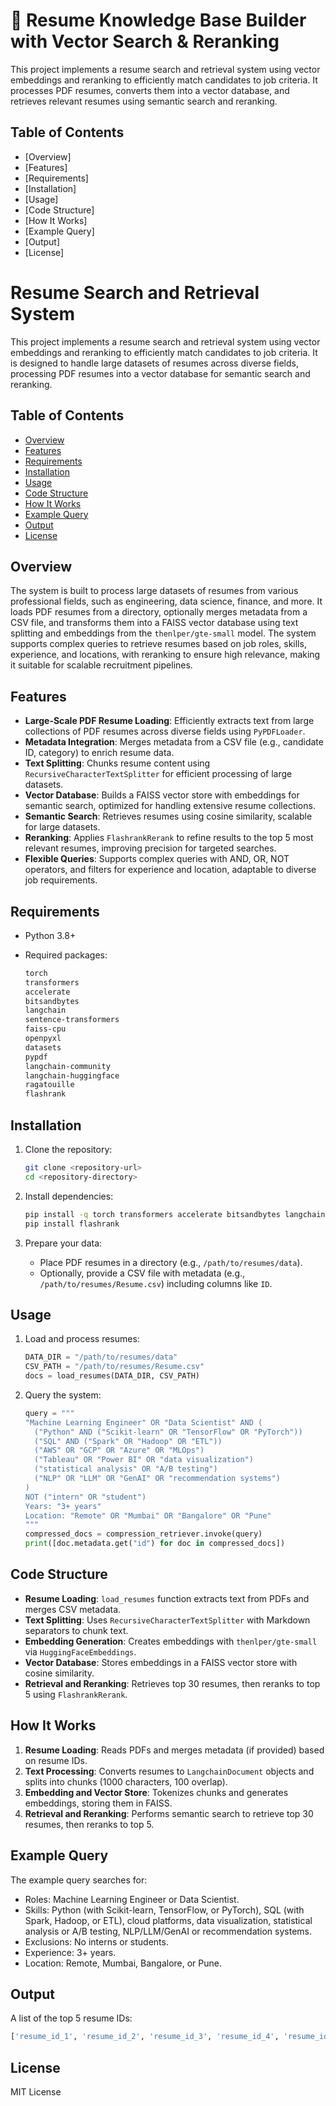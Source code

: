 # 🧠 Resume Knowledge Base Builder with Vector Search & Reranking

This project implements a resume search and retrieval system using vector embeddings and reranking to efficiently match candidates to job criteria. It processes PDF resumes, converts them into a vector database, and retrieves relevant resumes using semantic search and reranking.

## Table of Contents

-   [Overview]
-   [Features]
-   [Requirements]
-   [Installation]
-   [Usage]
-   [Code Structure]
-   [How It Works]
-   [Example Query]
-   [Output]
-   [License]

# Resume Search and Retrieval System

This project implements a resume search and retrieval system using vector embeddings and reranking to efficiently match candidates to job criteria. It is designed to handle large datasets of resumes across diverse fields, processing PDF resumes into a vector database for semantic search and reranking.

## Table of Contents
- [Overview](#overview)
- [Features](#features)
- [Requirements](#requirements)
- [Installation](#installation)
- [Usage](#usage)
- [Code Structure](#code-structure)
- [How It Works](#how-it-works)
- [Example Query](#example-query)
- [Output](#output)
- [License](#license)

## Overview
The system is built to process large datasets of resumes from various professional fields, such as engineering, data science, finance, and more. It loads PDF resumes from a directory, optionally merges metadata from a CSV file, and transforms them into a FAISS vector database using text splitting and embeddings from the `thenlper/gte-small` model. The system supports complex queries to retrieve resumes based on job roles, skills, experience, and locations, with reranking to ensure high relevance, making it suitable for scalable recruitment pipelines.

## Features
- **Large-Scale PDF Resume Loading**: Efficiently extracts text from large collections of PDF resumes across diverse fields using `PyPDFLoader`.
- **Metadata Integration**: Merges metadata from a CSV file (e.g., candidate ID, category) to enrich resume data.
- **Text Splitting**: Chunks resume content using `RecursiveCharacterTextSplitter` for efficient processing of large datasets.
- **Vector Database**: Builds a FAISS vector store with embeddings for semantic search, optimized for handling extensive resume collections.
- **Semantic Search**: Retrieves resumes using cosine similarity, scalable for large datasets.
- **Reranking**: Applies `FlashrankRerank` to refine results to the top 5 most relevant resumes, improving precision for targeted searches.
- **Flexible Queries**: Supports complex queries with AND, OR, NOT operators, and filters for experience and location, adaptable to diverse job requirements.

## Requirements

-   Python 3.8+
-   Required packages:
    
    ```bash
    torch
    transformers
    accelerate
    bitsandbytes
    langchain
    sentence-transformers
    faiss-cpu
    openpyxl
    datasets
    pypdf
    langchain-community
    langchain-huggingface
    ragatouille
    flashrank
    
    ```
    

## Installation

1.  Clone the repository:
    
    ```bash
    git clone <repository-url>
    cd <repository-directory>
    
    ```
    
2.  Install dependencies:
    
    ```bash
    pip install -q torch transformers accelerate bitsandbytes langchain sentence-transformers faiss-cpu openpyxl datasets pypdf langchain-community langchain-huggingface ragatouille
    pip install flashrank
    
    ```
    
3.  Prepare your data:
    
    -   Place PDF resumes in a directory (e.g., `/path/to/resumes/data`).
    -   Optionally, provide a CSV file with metadata (e.g., `/path/to/resumes/Resume.csv`) including columns like `ID`.

## Usage

1.  Load and process resumes:
    
    ```python
    DATA_DIR = "/path/to/resumes/data"
    CSV_PATH = "/path/to/resumes/Resume.csv"
    docs = load_resumes(DATA_DIR, CSV_PATH)
    
    ```
    
2.  Query the system:
    
    ```python
    query = """
    "Machine Learning Engineer" OR "Data Scientist" AND (
      ("Python" AND ("Scikit-learn" OR "TensorFlow" OR "PyTorch"))
      ("SQL" AND ("Spark" OR "Hadoop" OR "ETL"))
      ("AWS" OR "GCP" OR "Azure" OR "MLOps")
      ("Tableau" OR "Power BI" OR "data visualization")
      ("statistical analysis" OR "A/B testing")
      ("NLP" OR "LLM" OR "GenAI" OR "recommendation systems")
    )
    NOT ("intern" OR "student")
    Years: "3+ years"
    Location: "Remote" OR "Mumbai" OR "Bangalore" OR "Pune"
    """
    compressed_docs = compression_retriever.invoke(query)
    print([doc.metadata.get("id") for doc in compressed_docs])
    
    ```
    

## Code Structure

-   **Resume Loading**: `load_resumes` function extracts text from PDFs and merges CSV metadata.
-   **Text Splitting**: Uses `RecursiveCharacterTextSplitter` with Markdown separators to chunk text.
-   **Embedding Generation**: Creates embeddings with `thenlper/gte-small` via `HuggingFaceEmbeddings`.
-   **Vector Database**: Stores embeddings in a FAISS vector store with cosine similarity.
-   **Retrieval and Reranking**: Retrieves top 30 resumes, then reranks to top 5 using `FlashrankRerank`.

## How It Works

1.  **Resume Loading**: Reads PDFs and merges metadata (if provided) based on resume IDs.
2.  **Text Processing**: Converts resumes to `LangchainDocument` objects and splits into chunks (1000 characters, 100 overlap).
3.  **Embedding and Vector Store**: Tokenizes chunks and generates embeddings, storing them in FAISS.
4.  **Retrieval and Reranking**: Performs semantic search to retrieve top 30 resumes, then reranks to top 5.

## Example Query

The example query searches for:

-   Roles: Machine Learning Engineer or Data Scientist.
-   Skills: Python (with Scikit-learn, TensorFlow, or PyTorch), SQL (with Spark, Hadoop, or ETL), cloud platforms, data visualization, statistical analysis or A/B testing, NLP/LLM/GenAI or recommendation systems.
-   Exclusions: No interns or students.
-   Experience: 3+ years.
-   Location: Remote, Mumbai, Bangalore, or Pune.

## Output

A list of the top 5 resume IDs:

```python
['resume_id_1', 'resume_id_2', 'resume_id_3', 'resume_id_4', 'resume_id_5']

```

## License

MIT License


